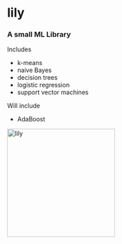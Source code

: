lily
====

### A small ML Library

Includes
* k-means
* naive Bayes
* decision trees
* logistic regression
* support vector machines

Will include
* AdaBoost

<img src="http://24.media.tumblr.com/dd537b0d5f17111e5ed82b25b711e1d8/tumblr_mpfh6aoXBz1r1ad7ko1_500.jpg" alt="lily" width="250"/>
